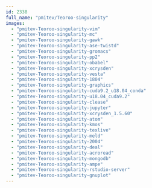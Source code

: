 ```yaml
---
id: 2338
full_name: "pmitev/Teoroo-singularity"
images: 
  - "pmitev-Teoroo-singularity-vim"
  - "pmitev-Teoroo-singularity-mc"
  - "pmitev-Teoroo-singularity-gawk"
  - "pmitev-Teoroo-singularity-ase-twistd"
  - "pmitev-Teoroo-singularity-gromacs"
  - "pmitev-Teoroo-singularity-pp2"
  - "pmitev-Teoroo-singularity-obabel"
  - "pmitev-Teoroo-singularity-xcrysden"
  - "pmitev-Teoroo-singularity-vesta"
  - "pmitev-Teoroo-singularity-1804"
  - "pmitev-Teoroo-singularity-graphics"
  - "pmitev-Teoroo-singularity-cuda9.2_u18.04_conda"
  - "pmitev-Teoroo-singularity-u18.04_cuda9.2"
  - "pmitev-Teoroo-singularity-clease"
  - "pmitev-Teoroo-singularity-jupyter"
  - "pmitev-Teoroo-singularity-xcrysden_1.5.60"
  - "pmitev-Teoroo-singularity-atom"
  - "pmitev-Teoroo-singularity-kmos"
  - "pmitev-Teoroo-singularity-texlive"
  - "pmitev-Teoroo-singularity-meld"
  - "pmitev-Teoroo-singularity-2004"
  - "pmitev-Teoroo-singularity-deal"
  - "pmitev-Teoroo-singularity-acroread"
  - "pmitev-Teoroo-singularity-mongodb"
  - "pmitev-Teoroo-singularity-ampe"
  - "pmitev-Teoroo-singularity-rstudio-server"
  - "pmitev-Teoroo-singularity-gnuplot"
---
```

